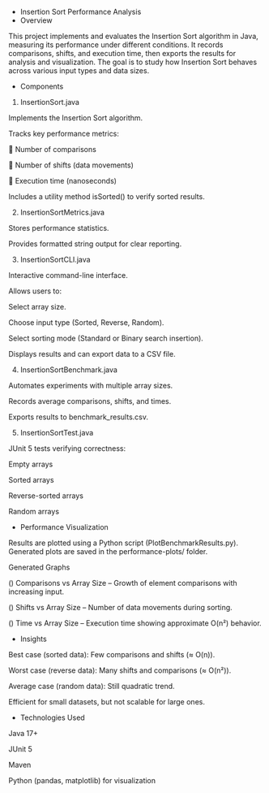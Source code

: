 - Insertion Sort Performance Analysis
- Overview

This project implements and evaluates the Insertion Sort algorithm in Java, measuring its performance under different conditions. It records comparisons, shifts, and execution time, then exports the results for analysis and visualization.
The goal is to study how Insertion Sort behaves across various input types and data sizes.

- Components
1. InsertionSort.java

Implements the Insertion Sort algorithm.

Tracks key performance metrics:

🔸 Number of comparisons

🔸 Number of shifts (data movements)

🔸 Execution time (nanoseconds)

Includes a utility method isSorted() to verify sorted results.

2. InsertionSortMetrics.java

Stores performance statistics.

Provides formatted string output for clear reporting.

3. InsertionSortCLI.java

Interactive command-line interface.

Allows users to:

Select array size.

Choose input type (Sorted, Reverse, Random).

Select sorting mode (Standard or Binary search insertion).

Displays results and can export data to a CSV file.

4. InsertionSortBenchmark.java

Automates experiments with multiple array sizes.

Records average comparisons, shifts, and times.

Exports results to benchmark_results.csv.

5. InsertionSortTest.java

JUnit 5 tests verifying correctness:

Empty arrays

Sorted arrays

Reverse-sorted arrays

Random arrays

- Performance Visualization

Results are plotted using a Python script (PlotBenchmarkResults.py).
Generated plots are saved in the performance-plots/ folder.

Generated Graphs

() Comparisons vs Array Size – Growth of element comparisons with increasing input.

() Shifts vs Array Size – Number of data movements during sorting.

() Time vs Array Size – Execution time showing approximate O(n²) behavior.

- Insights

Best case (sorted data): Few comparisons and shifts (≈ O(n)).

Worst case (reverse data): Many shifts and comparisons (≈ O(n²)).

Average case (random data): Still quadratic trend.

Efficient for small datasets, but not scalable for large ones.

- Technologies Used

Java 17+

JUnit 5

Maven

Python (pandas, matplotlib) for visualization
